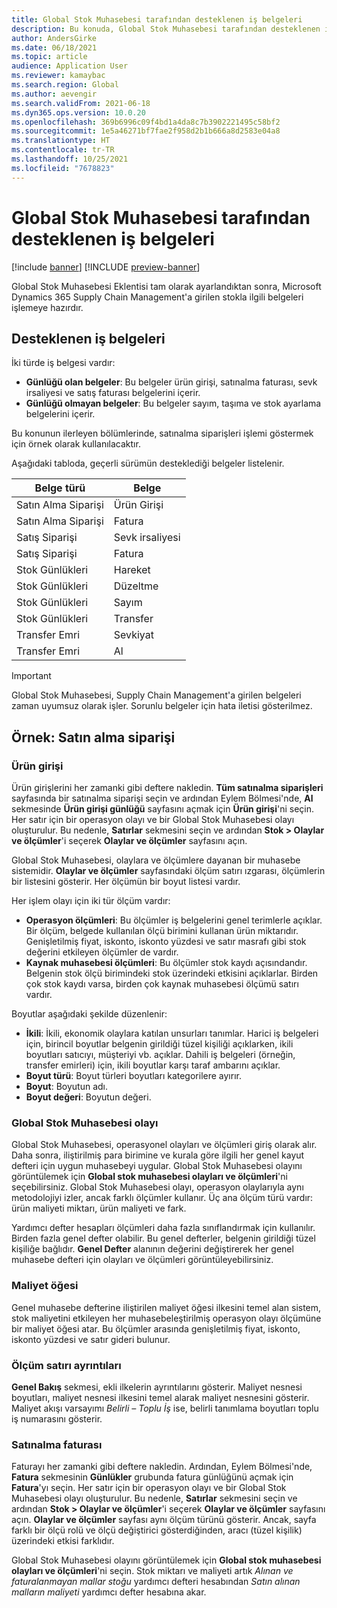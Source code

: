 ```yaml
---
title: Global Stok Muhasebesi tarafından desteklenen iş belgeleri
description: Bu konuda, Global Stok Muhasebesi tarafından desteklenen iş belgeleri listelenmektedir. Ayrıca, satınalma siparişi belgeleri için ayrıntılı bir örnek sağlar.
author: AndersGirke
ms.date: 06/18/2021
ms.topic: article
audience: Application User
ms.reviewer: kamaybac
ms.search.region: Global
ms.author: aevengir
ms.search.validFrom: 2021-06-18
ms.dyn365.ops.version: 10.0.20
ms.openlocfilehash: 369b6996c09f4bd1a4da8c7b3902221495c58bf2
ms.sourcegitcommit: 1e5a46271bf7fae2f958d2b1b666a8d2583e04a8
ms.translationtype: HT
ms.contentlocale: tr-TR
ms.lasthandoff: 10/25/2021
ms.locfileid: "7678823"
---
```

# <a name="business-documents-supported-by-global-inventory-accounting"></a>Global Stok Muhasebesi tarafından desteklenen iş belgeleri

[!include [banner](../includes/banner.md)]
[!INCLUDE [preview-banner](../includes/preview-banner.md)] <!--KFM: Until 4/30/2022 -->

Global Stok Muhasebesi Eklentisi tam olarak ayarlandıktan sonra, Microsoft Dynamics 365 Supply Chain Management'a girilen stokla ilgili belgeleri işlemeye hazırdır.

## <a name="supported-business-documents"></a>Desteklenen iş belgeleri

İki türde iş belgesi vardır:

- **Günlüğü olan belgeler**: Bu belgeler ürün girişi, satınalma faturası, sevk irsaliyesi ve satış faturası belgelerini içerir.
- **Günlüğü olmayan belgeler**: Bu belgeler sayım, taşıma ve stok ayarlama belgelerini içerir.

Bu konunun ilerleyen bölümlerinde, satınalma siparişleri işlemi göstermek için örnek olarak kullanılacaktır.

Aşağıdaki tabloda, geçerli sürümün desteklediği belgeler listelenir.

| Belge türü      | Belge        |
|--------------------|-----------------|
| Satın Alma Siparişi     | Ürün Girişi |
| Satın Alma Siparişi     | Fatura         |
| Satış Siparişi        | Sevk irsaliyesi    |
| Satış Siparişi        | Fatura         |
| Stok Günlükleri | Hareket        |
| Stok Günlükleri | Düzeltme      |
| Stok Günlükleri | Sayım        |
| Stok Günlükleri | Transfer        |
| Transfer Emri     | Sevkiyat        |
| Transfer Emri     | Al         |

> [!IMPORTANT]
> Global Stok Muhasebesi, Supply Chain Management'a girilen belgeleri zaman uyumsuz olarak işler. Sorunlu belgeler için hata iletisi gösterilmez.

## <a name="example-purchase-order"></a>Örnek: Satın alma siparişi

### <a name="product-receipt"></a>Ürün girişi

Ürün girişlerini her zamanki gibi deftere nakledin. **Tüm satınalma siparişleri** sayfasında bir satınalma siparişi seçin ve ardından Eylem Bölmesi'nde, **Al** sekmesinde **Ürün girişi günlüğü** sayfasını açmak için **Ürün girişi**'ni seçin. Her satır için bir operasyon olayı ve bir Global Stok Muhasebesi olayı oluşturulur. Bu nedenle, **Satırlar** sekmesini seçin ve ardından **Stok \> Olaylar ve ölçümler**'i seçerek **Olaylar ve ölçümler** sayfasını açın.

Global Stok Muhasebesi, olaylara ve ölçümlere dayanan bir muhasebe sistemidir. **Olaylar ve ölçümler** sayfasındaki ölçüm satırı ızgarası, ölçümlerin bir listesini gösterir. Her ölçümün bir boyut listesi vardır.

Her işlem olayı için iki tür ölçüm vardır:

- **Operasyon ölçümleri**: Bu ölçümler iş belgelerini genel terimlerle açıklar. Bir ölçüm, belgede kullanılan ölçü birimini kullanan ürün miktarıdır. Genişletilmiş fiyat, iskonto, iskonto yüzdesi ve satır masrafı gibi stok değerini etkileyen ölçümler de vardır.
- **Kaynak muhasebesi ölçümleri**: Bu ölçümler stok kaydı açısındandır. Belgenin stok ölçü birimindeki stok üzerindeki etkisini açıklarlar. Birden çok stok kaydı varsa, birden çok kaynak muhasebesi ölçümü satırı vardır.

Boyutlar aşağıdaki şekilde düzenlenir:

- **İkili**: İkili, ekonomik olaylara katılan unsurları tanımlar. Harici iş belgeleri için, birincil boyutlar belgenin girildiği tüzel kişiliği açıklarken, ikili boyutları satıcıyı, müşteriyi vb. açıklar. Dahili iş belgeleri (örneğin, transfer emirleri) için, ikili boyutlar karşı taraf ambarını açıklar.
- **Boyut türü**: Boyut türleri boyutları kategorilere ayırır.
- **Boyut**: Boyutun adı.
- **Boyut değeri**: Boyutun değeri.

### <a name="global-inventory-accounting-event"></a>Global Stok Muhasebesi olayı

Global Stok Muhasebesi, operasyonel olayları ve ölçümleri giriş olarak alır. Daha sonra, iliştirilmiş para birimine ve kurala göre ilgili her genel kayut defteri için uygun muhasebeyi uygular. Global Stok Muhasebesi olayını görüntülemek için **Global stok muhasebesi olayları ve ölçümleri**'ni seçebilirsiniz. Global Stok Muhasebesi olayı, operasyon olaylarıyla aynı metodolojiyi izler, ancak farklı ölçümler kullanır. Üç ana ölçüm türü vardır: ürün maliyeti miktarı, ürün maliyeti ve fark.

Yardımcı defter hesapları ölçümleri daha fazla sınıflandırmak için kullanılır. Birden fazla genel defter olabilir. Bu genel defterler, belgenin girildiği tüzel kişiliğe bağlıdır. **Genel Defter** alanının değerini değiştirerek her genel muhasebe defteri için olayları ve ölçümleri görüntüleyebilirsiniz.

### <a name="cost-element"></a>Maliyet öğesi

Genel muhasebe defterine iliştirilen maliyet öğesi ilkesini temel alan sistem, stok maliyetini etkileyen her muhasebeleştirilmiş operasyon olayı ölçümüne bir maliyet öğesi atar. Bu ölçümler arasında genişletilmiş fiyat, iskonto, iskonto yüzdesi ve satır gideri bulunur.

### <a name="measurement-line-details"></a>Ölçüm satırı ayrıntıları

**Genel Bakış** sekmesi, ekli ilkelerin ayrıntılarını gösterir. Maliyet nesnesi boyutları, maliyet nesnesi ilkesini temel alarak maliyet nesnesini gösterir. Maliyet akışı varsayımı *Belirli – Toplu İş* ise, belirli tanımlama boyutları toplu iş numarasını gösterir.

### <a name="purchase-invoice"></a>Satınalma faturası

Faturayı her zamanki gibi deftere nakledin. Ardından, Eylem Bölmesi'nde, **Fatura** sekmesinin **Günlükler** grubunda fatura günlüğünü açmak için **Fatura**'yı seçin. Her satır için bir operasyon olayı ve bir Global Stok Muhasebesi olayı oluşturulur. Bu nedenle, **Satırlar** sekmesini seçin ve ardından **Stok \> Olaylar ve ölçümler**'i seçerek **Olaylar ve ölçümler** sayfasını açın. **Olaylar ve ölçümler** sayfası aynı ölçüm türünü gösterir. Ancak, sayfa farklı bir ölçü rolü ve ölçü değiştirici gösterdiğinden, aracı (tüzel kişilik) üzerindeki etkisi farklıdır.

Global Stok Muhasebesi olayını görüntülemek için **Global stok muhasebesi olayları ve ölçümleri**'ni seçin. Stok miktarı ve maliyeti artık *Alınan ve faturalanmayan mallar stoğu* yardımcı defteri hesabından *Satın alınan malların maliyeti* yardımcı defter hesabına akar.
